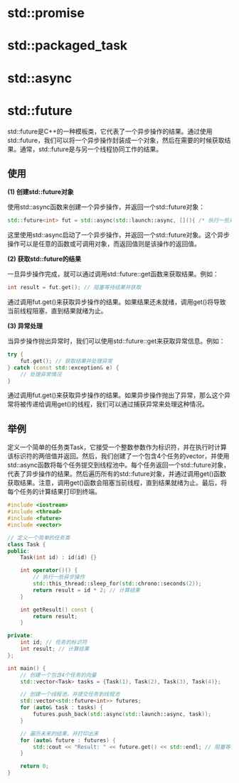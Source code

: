 # std::promise



# std::packaged_task



# std::async



# std::future

std::future是C++的一种模板类，它代表了一个异步操作的结果。通过使用std::future，我们可以将一个异步操作封装成一个对象，然后在需要的时候获取结果。通常，std::future是与另一个线程协同工作的结果。

## 使用

**(1) 创建std::future对象**

使用std::async函数来创建一个异步操作，并返回一个std::future对象：

```c++
std::future<int> fut = std::async(std::launch::async, [](){ /* 执行一些异步操作 */ });
```

这里使用std::async启动了一个异步操作，并返回一个std::future对象。这个异步操作可以是任意的函数或可调用对象，而返回值则是该操作的返回值。

**(2) 获取std::future的结果**

一旦异步操作完成，就可以通过调用std::future::get函数来获取结果。例如：

```c++
int result = fut.get(); // 阻塞等待结果并获取
```

通过调用fut.get()来获取异步操作的结果。如果结果还未就绪，调用get()将导致当前线程阻塞，直到结果就绪为止。

**(3) 异常处理**

当异步操作抛出异常时，我们可以使用std::future::get来获取异常信息。例如：

```C++
try {  
    fut.get(); // 获取结果并处理异常  
} catch (const std::exception& e) {  
    // 处理异常情况  
}
```

通过调用fut.get()来获取异步操作的结果。如果异步操作抛出了异常，那么这个异常将被传递给调用get()的线程，我们可以通过捕获异常来处理这种情况。

## 举例

定义一个简单的任务类Task，它接受一个整数参数作为标识符，并在执行时计算该标识符的两倍值并返回。然后，我们创建了一个包含4个任务的vector，并使用std::async函数将每个任务提交到线程池中。每个任务返回一个std::future<int>对象，代表了异步操作的结果。然后遍历所有的std::future对象，并通过调用get()函数获取结果。注意，调用get()函数会阻塞当前线程，直到结果就绪为止。最后，将每个任务的计算结果打印到终端。

```c++
#include <iostream>
#include <thread>
#include <future>
#include <vector>

// 定义一个简单的任务类
class Task {
public:
    Task(int id) : id(id) {}

    int operator()() {
        // 执行一些异步操作
        std::this_thread::sleep_for(std::chrono::seconds(2));
        return result = id * 2; // 计算结果
    }

    int getResult() const {
        return result;
    }

private:
    int id; // 任务的标识符
    int result; // 计算结果
};

int main() {
    // 创建一个包含4个任务的向量
    std::vector<Task> tasks = {Task(1), Task(2), Task(3), Task(4)};

    // 创建一个线程池，并提交任务到线程池
    std::vector<std::future<int>> futures;
    for (auto& task : tasks) {
        futures.push_back(std::async(std::launch::async, task));
    }

    // 遍历未来的结果，并打印出来
    for (auto& future : futures) {
        std::cout << "Result: " << future.get() << std::endl; // 阻塞等待结果并获取
    }

    return 0;
}
```

